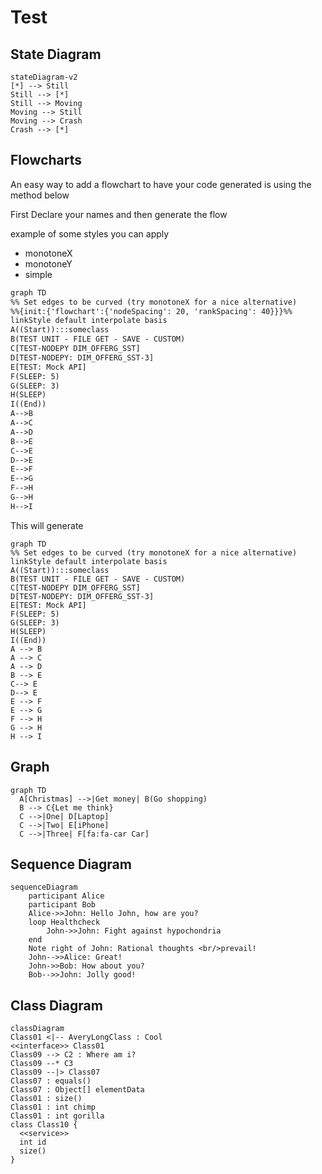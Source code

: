 # Test

## State Diagram

```mermaid
stateDiagram-v2
[*] --> Still
Still --> [*]
Still --> Moving
Moving --> Still
Moving --> Crash
Crash --> [*]
```

## Flowcharts

An easy way to add a flowchart to have your code generated is using the method below

First Declare your names and then generate the flow

example of some styles you can apply

- monotoneX
- monotoneY
- simple

```txt
graph TD
%% Set edges to be curved (try monotoneX for a nice alternative)
%%{init:{'flowchart':{'nodeSpacing': 20, 'rankSpacing': 40}}}%%
linkStyle default interpolate basis
A((Start)):::someclass
B(TEST UNIT - FILE GET - SAVE - CUSTOM)
C[TEST-NODEPY DIM_OFFERG_SST]
D[TEST-NODEPY: DIM_OFFERG_SST-3]
E[TEST: Mock API]
F(SLEEP: 5)
G(SLEEP: 3)
H(SLEEP)
I((End))
A-->B
A-->C
A-->D
B-->E
C-->E
D-->E
E-->F
E-->G
F-->H
G-->H
H-->I
```

This will generate

```mermaid
graph TD
%% Set edges to be curved (try monotoneX for a nice alternative)
linkStyle default interpolate basis
A((Start)):::someclass
B(TEST UNIT - FILE GET - SAVE - CUSTOM)
C[TEST-NODEPY DIM_OFFERG_SST]
D[TEST-NODEPY: DIM_OFFERG_SST-3]
E[TEST: Mock API]
F(SLEEP: 5)
G(SLEEP: 3)
H(SLEEP)
I((End))
A --> B
A --> C
A --> D
B --> E
C--> E
D--> E
E --> F
E --> G
F --> H
G --> H
H --> I
```

## Graph

```mermaid
graph TD
  A[Christmas] -->|Get money| B(Go shopping)
  B --> C{Let me think}
  C -->|One| D[Laptop]
  C -->|Two| E[iPhone]
  C -->|Three| F[fa:fa-car Car]
```

## Sequence Diagram

```mermaid
sequenceDiagram
    participant Alice
    participant Bob
    Alice->>John: Hello John, how are you?
    loop Healthcheck
        John->>John: Fight against hypochondria
    end
    Note right of John: Rational thoughts <br/>prevail!
    John-->>Alice: Great!
    John->>Bob: How about you?
    Bob-->>John: Jolly good!
```

## Class Diagram

```mermaid
classDiagram
Class01 <|-- AveryLongClass : Cool
<<interface>> Class01
Class09 --> C2 : Where am i?
Class09 --* C3
Class09 --|> Class07
Class07 : equals()
Class07 : Object[] elementData
Class01 : size()
Class01 : int chimp
Class01 : int gorilla
class Class10 {
  <<service>>
  int id
  size()
}
```

